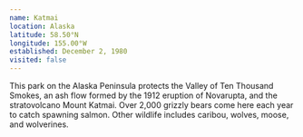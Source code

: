 ```yaml
---
name: Katmai
location: Alaska
latitude: 58.50°N
longitude: 155.00°W
established: December 2, 1980
visited: false
---
```


This park on the Alaska Peninsula protects the Valley of Ten Thousand Smokes, an ash flow formed by the 1912 eruption of Novarupta, and the stratovolcano Mount Katmai. Over 2,000 grizzly bears come here each year to catch spawning salmon. Other wildlife includes caribou, wolves, moose, and wolverines.
